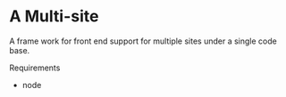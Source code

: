 # A Multi-site 

A frame work for front end support for multiple sites under a single code base.

Requirements
* node

